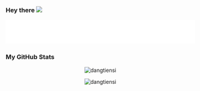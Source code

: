 ### Hey there <img src="https://media.giphy.com/media/hvRJCLFzcasrR4ia7z/giphy.gif" width="25px">

<p align="center">
  <img src="https://raw.githubusercontent.com/dangtiensi/dangtiensi/main/name.svg" alt="Đặng Tiến Sĩ" />
</p>

### My GitHub Stats 

<p align="center"> <img src="https://github-readme-stats.vercel.app/api?username=dangtiensi&show_icons=true&theme=blueberry" alt="dangtiensi" />
  
<p align="center"> <img src="https://visitor-badge.glitch.me/badge?page_id=dangtiensi.dangtiensi" alt="dangtiensi" />
<!--
**dangtiensi/dangtiensi** is a ✨ _special_ ✨ repository because its `README.md` (this file) appears on your GitHub profile.

Here are some ideas to get you started:

- 🔭 I’m currently working on ...
- 🌱 I’m currently learning ...
- 👯 I’m looking to collaborate on ...
- 🤔 I’m looking for help with ...
- 💬 Ask me about ...
- 📫 How to reach me: ...
- 😄 Pronouns: ...
- ⚡ Fun fact: ...
-->
